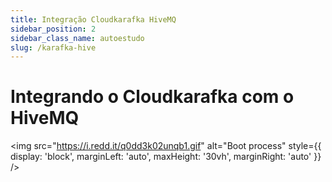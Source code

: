 ```yaml
---
title: Integração Cloudkarafka HiveMQ
sidebar_position: 2
sidebar_class_name: autoestudo
slug: /karafka-hive
---
```


# Integrando o Cloudkarafka com o HiveMQ

<img 
  src="https://i.redd.it/q0dd3k02unqb1.gif"
  alt="Boot process" 
  style={{ 
    display: 'block',
    marginLeft: 'auto',
    maxHeight: '30vh',
    marginRight: 'auto'
  }} 
/>
<br/>
